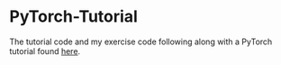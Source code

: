 # PyTorch-Tutorial
The tutorial code and my exercise code following along with a PyTorch tutorial found [here](https://www.learnpytorch.io/).
